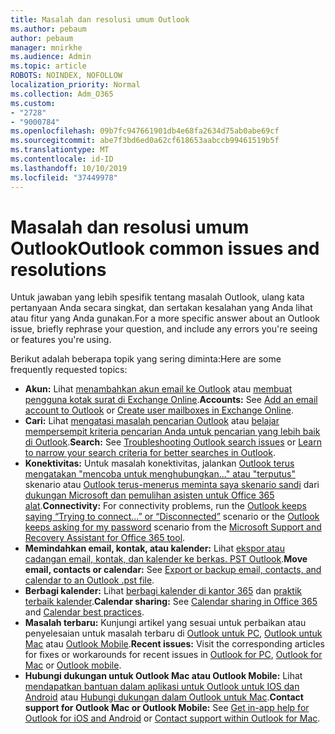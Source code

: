 ```yaml
---
title: Masalah dan resolusi umum Outlook
ms.author: pebaum
author: pebaum
manager: mnirkhe
ms.audience: Admin
ms.topic: article
ROBOTS: NOINDEX, NOFOLLOW
localization_priority: Normal
ms.collection: Adm_O365
ms.custom:
- "2728"
- "9000784"
ms.openlocfilehash: 09b7fc947661901db4e68fa2634d75ab0abe69cf
ms.sourcegitcommit: abe7f3bd6ed0a62cf618653aabccb99461519b5f
ms.translationtype: MT
ms.contentlocale: id-ID
ms.lasthandoff: 10/10/2019
ms.locfileid: "37449978"
---
```

# <a name="outlook-common-issues-and-resolutions"></a><span data-ttu-id="7ea0c-102">Masalah dan resolusi umum Outlook</span><span class="sxs-lookup"><span data-stu-id="7ea0c-102">Outlook common issues and resolutions</span></span>

<span data-ttu-id="7ea0c-103">Untuk jawaban yang lebih spesifik tentang masalah Outlook, ulang kata pertanyaan Anda secara singkat, dan sertakan kesalahan yang Anda lihat atau fitur yang Anda gunakan.</span><span class="sxs-lookup"><span data-stu-id="7ea0c-103">For a more specific answer about an Outlook issue, briefly rephrase your question, and include any errors you're seeing or features you're using.</span></span>

<span data-ttu-id="7ea0c-104">Berikut adalah beberapa topik yang sering diminta:</span><span class="sxs-lookup"><span data-stu-id="7ea0c-104">Here are some frequently requested topics:</span></span>

- <span data-ttu-id="7ea0c-105">**Akun:** Lihat [menambahkan akun email ke Outlook](https://support.office.com/article/6e27792a-9267-4aa4-8bb6-c84ef146101b) atau [membuat pengguna kotak surat di Exchange Online](https://docs.microsoft.com/Exchange/recipients-in-exchange-online/create-user-mailboxes).</span><span class="sxs-lookup"><span data-stu-id="7ea0c-105">**Accounts:** See [Add an email account to Outlook](https://support.office.com/article/6e27792a-9267-4aa4-8bb6-c84ef146101b) or [Create user mailboxes in Exchange Online](https://docs.microsoft.com/Exchange/recipients-in-exchange-online/create-user-mailboxes).</span></span>
- <span data-ttu-id="7ea0c-106">**Cari:** Lihat [mengatasi masalah pencarian Outlook](https://support.office.com/article/2556b11f-f4d8-46be-b0a7-de33a3f4f066) atau [belajar mempersempit kriteria pencarian Anda untuk pencarian yang lebih baik di Outlook](https://support.office.com/article/D824D1E9-A255-4C8A-8553-276FB895A8DA).</span><span class="sxs-lookup"><span data-stu-id="7ea0c-106">**Search:** See [Troubleshooting Outlook search issues](https://support.office.com/article/2556b11f-f4d8-46be-b0a7-de33a3f4f066) or [Learn to narrow your search criteria for better searches in Outlook](https://support.office.com/article/D824D1E9-A255-4C8A-8553-276FB895A8DA).</span></span>
- <span data-ttu-id="7ea0c-107">**Konektivitas:** Untuk masalah konektivitas, jalankan [Outlook terus mengatakan "mencoba untuk menghubungkan..." atau "terputus"](https://aka.ms/SaRA-OutlookDisconnect) skenario atau [Outlook terus-menerus meminta saya skenario sandi](https://aka.ms/SaRA-OutlookPwdPrompt) dari [dukungan Microsoft dan pemulihan asisten untuk Office 365 alat](https://diagnostics.outlook.com/#/).</span><span class="sxs-lookup"><span data-stu-id="7ea0c-107">**Connectivity:** For connectivity problems, run the [Outlook keeps saying “Trying to connect…” or “Disconnected”](https://aka.ms/SaRA-OutlookDisconnect) scenario or the [Outlook keeps asking for my password](https://aka.ms/SaRA-OutlookPwdPrompt) scenario from the [Microsoft Support and Recovery Assistant for Office 365 tool](https://diagnostics.outlook.com/#/).</span></span>
- <span data-ttu-id="7ea0c-108">**Memindahkan email, kontak, atau kalender:** Lihat [ekspor atau cadangan email, kontak, dan kalender ke berkas. PST Outlook](https://support.office.com/article/14252b52-3075-4e9b-be4e-ff9ef1068f91).</span><span class="sxs-lookup"><span data-stu-id="7ea0c-108">**Move email, contacts or calendar:** See [Export or backup email, contacts, and calendar to an Outlook .pst file](https://support.office.com/article/14252b52-3075-4e9b-be4e-ff9ef1068f91).</span></span>
- <span data-ttu-id="7ea0c-109">**Berbagi kalender:** Lihat [berbagi kalender di kantor 365](https://support.office.com/article/b576ecc3-0945-4d75-85f1-5efafb8a37b4) dan [praktik terbaik kalender](https://support.office.com/article/D93F72D3-2361-4E0D-8D6A-5C4939C17F39).</span><span class="sxs-lookup"><span data-stu-id="7ea0c-109">**Calendar sharing:** See [Calendar sharing in Office 365](https://support.office.com/article/b576ecc3-0945-4d75-85f1-5efafb8a37b4) and [Calendar best practices](https://support.office.com/article/D93F72D3-2361-4E0D-8D6A-5C4939C17F39).</span></span>
- <span data-ttu-id="7ea0c-110">**Masalah terbaru:** Kunjungi artikel yang sesuai untuk perbaikan atau penyelesaian untuk masalah terbaru di [Outlook untuk PC](https://support.office.com/article/ecf61305-f84f-4e13-bb73-95a214ac1230), [Outlook untuk Mac](https://support.office.com/article/54afa5e3-db38-422a-9d94-3b55330ded8e) atau [Outlook Mobile](https://support.office.com/article/a264ef01-9c88-48fb-9285-7017e4f31f02).</span><span class="sxs-lookup"><span data-stu-id="7ea0c-110">**Recent issues:** Visit the corresponding articles for fixes or workarounds for recent issues in [Outlook for PC](https://support.office.com/article/ecf61305-f84f-4e13-bb73-95a214ac1230), [Outlook for Mac](https://support.office.com/article/54afa5e3-db38-422a-9d94-3b55330ded8e) or [Outlook mobile](https://support.office.com/article/a264ef01-9c88-48fb-9285-7017e4f31f02).</span></span>
- <span data-ttu-id="7ea0c-111">**Hubungi dukungan untuk Outlook Mac atau Outlook Mobile:** Lihat [mendapatkan bantuan dalam aplikasi untuk Outlook untuk IOS dan Android](https://support.office.com/article/218a22d1-9fa5-4889-b689-de1c63493243) atau [Hubungi dukungan dalam Outlook untuk Mac](https://support.office.com/article/d0410177-8e65-4487-93f7-206a3a3d71a8).</span><span class="sxs-lookup"><span data-stu-id="7ea0c-111">**Contact support for Outlook Mac or Outlook Mobile:** See [Get in-app help for Outlook for iOS and Android](https://support.office.com/article/218a22d1-9fa5-4889-b689-de1c63493243) or [Contact support within Outlook for Mac](https://support.office.com/article/d0410177-8e65-4487-93f7-206a3a3d71a8).</span></span>